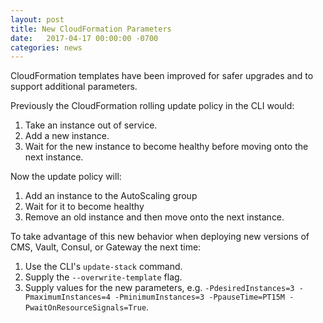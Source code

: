 ```yaml
---
layout: post
title: New CloudFormation Parameters
date:   2017-04-17 00:00:00 -0700
categories: news
---
```


CloudFormation templates have been improved for safer upgrades and to support additional parameters.

Previously the CloudFormation rolling update policy in the CLI would:

1. Take an instance out of service.
2. Add a new instance.
3. Wait for the new instance to become healthy before moving onto the next instance.  

Now the update policy will:

1. Add an instance to the AutoScaling group
2. Wait for it to become healthy
3. Remove an old instance and then move onto the next instance.

To take advantage of this new behavior when deploying new versions of CMS, Vault, Consul, or Gateway the next time:

1. Use the CLI's `update-stack` command.
2. Supply the `--overwrite-template` flag.
3. Supply values for the new parameters, e.g. `-PdesiredInstances=3 -PmaximumInstances=4 -PminimumInstances=3 -PpauseTime=PT15M -PwaitOnResourceSignals=True`.